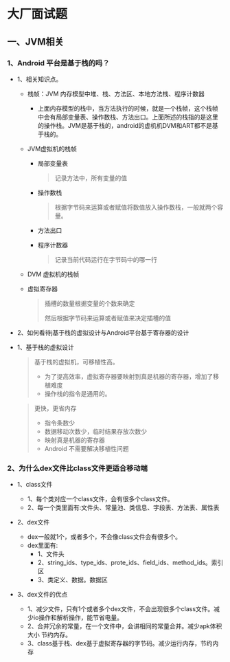 # 大厂面试题



## 一、JVM相关

### 1、Android 平台是基于栈的吗？

* 1、相关知识点。

  * 栈帧：JVM 内存模型中堆、栈、方法区、本地方法栈、程序计数器

    * 上面内存模型的栈中，当方法执行的时候，就是一个栈帧，这个栈帧中会有局部变量表、操作数栈、方法出口。上面所述的栈指的是这里的操作栈。JVM是基于栈的，android的虚机机DVM和ART都不是基于栈的。

  * JVM虚拟机的栈帧

    * 局部变量表

      > 记录方法中，所有变量的值

    * 操作数栈

      > 根据字节码来运算或者赋值将数值放入操作数栈，一般就两个容量。

    * 方法出口

    * 程序计数器

      > 记录当前代码运行在字节码中的哪一行

  *  DVM 虚拟机的栈帧

    * 虚拟寄存器

      > 插槽的数量根据变量的个数来确定
      >
      > 然后根据字节码来运算或者赋值来决定插槽的值

* 2、如何看待j基于栈的虚拟设计与Android平台基于寄存器的设计

* 1、基于栈的虚拟设计

  > 基于栈的虚拟机，可移植性高。
  >
  > * 为了提高效率，虚拟寄存器要映射到真是机器的寄存器，增加了移植难度
  > * 操作栈的指令是通用的。

  > 更快，更省内存
  >
  > * 指令条数少
  > * 数据移动次数少，临时结果存放次数少
  > * 映射真是机器的寄存器
  > * Android 不需要解决移植性问题

### 2、为什么dex文件比class文件更适合移动端

* 1、class文件

  * 1、每个类对应一个class文件，会有很多个class文件。
  * 2、每一个类里面有:文件头、常量池、类信息、字段表、方法表、属性表

* 2、dex文件

  * dex一般就1个，或者多个，不会像class文件会有很多个。
  * dex里面有:
    * 1、文件头
    * 2、string_ids、type_ids、prote_ids、field_ids、method_ids。索引区
    * 3、类定义、数据。数据区

* 3、dex文件的优点

  * 1、减少文件，只有1个或者多个dex文件，不会出现很多个class文件。减少io操作和解析操作，能节省电量。
  * 2、合并冗余的常量，在一个文件中，会讲相同的常量合并。减少apk体积大小 节约内存。
  * 3、class基于栈、dex基于虚拟寄存器的字节码。减少运行内存，节约内存

  

  





























